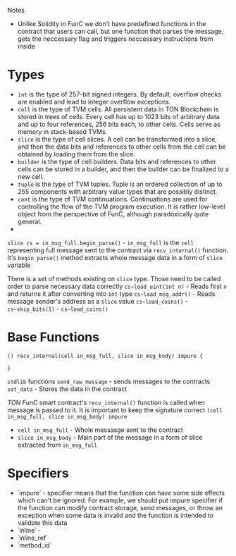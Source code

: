 Notes
* Unlike Solidity in FunC we don't have predefined functions in the contract that users can call, but one function that parses the message, gets the neccessary flag and triggers neccessary instructions from inside

# Types
* `int` is the type of 257-bit signed integers. By default, overflow checks are enabled and lead to integer overflow exceptions.
* `cell` is the type of TVM cells. All persistent data in TON Blockchain is stored in trees of cells. Every cell has up to 1023 bits of arbitrary data and up to four references, 256 bits each, to other cells. Cells serve as memory in stack-based TVMs.
* `slice` is the type of cell slices. A cell can be transformed into a slice, and then the data bits and references to other cells from the cell can be obtained by loading them from the slice.
* `builder` is the type of cell builders. Data bits and references to other cells can be stored in a builder, and then the builder can be finalized to a new cell.
* `tuple` is the type of TVM tuples. Tuple is an ordered collection of up to 255 components with arbitrary value types that are possibly distinct.
* `cont` is the type of TVM continuations. Continuations are used for controlling the flow of the TVM program execution. It is rather low-level object from the perspective of FunC, although paradoxically quite general.
* 


`slice cs = in_msg_full.begin_parse()` - `in_msg_full` is the `cell` representing full message sent to the contract via `recv_internal()` function. It's `begin_parse()` method extracts whole message data in a form of `slice` variable

There is a set of methods existing on `slice` type. Those need to be called order to parse necessary data correctly 
`cs~load_uint(int n)` - Reads first `n` and returns it after converting into `int` type
`cs~load_msg_addr()` - Reads message sender's address as a `slice` value
`cs~load_coins()` - 
`cs~skip_bits(1)` -
`cs~load_coins()`

# Base Functions

```funC
() recv_internal(cell in_msg_full, slice in_msg_body) impure {

}
```

`stdlib` functions 
`send_raw_message` - sends messages to the contracts
`set_data` - Stores the data in the contract


*TON FunC* smart contract's `recv_internal()` function is called when message is passed to it. 
It is important to keep the signature correct `(cell in_msg_full, slice in_msg_body) impure`
* `cell in_msg_full` - Whole messasge sent to the contract
* `slice in_msg_body` - Main part of the message in a form of slice extracted from `in_msg_full`

# Specifiers
* ՝impure՝ - specifier means that the function can have some side effects which can't be ignored. For example, we should put impure specifier if       the function can modify contract storage, send messages, or throw an exception when some data is invalid and the function is intended to            validate this data
* ՝inline՝ - 
* ՝inline_ref՝
* ՝method_id՝



